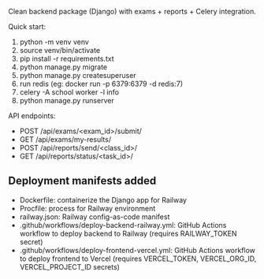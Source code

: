 Clean backend package (Django) with exams + reports + Celery integration.

Quick start:
1. python -m venv venv
2. source venv/bin/activate
3. pip install -r requirements.txt
4. python manage.py migrate
5. python manage.py createsuperuser
6. run redis (eg: docker run -p 6379:6379 -d redis:7)
7. celery -A school worker -l info
8. python manage.py runserver

API endpoints:
- POST /api/exams/<exam_id>/submit/
- GET /api/exams/my-results/
- POST /api/reports/send/<class_id>/
- GET /api/reports/status/<task_id>/


## Deployment manifests added
- Dockerfile: containerize the Django app for Railway
- Procfile: process for Railway environment
- railway.json: Railway config-as-code manifest
- .github/workflows/deploy-backend-railway.yml: GitHub Actions workflow to deploy backend to Railway (requires RAILWAY_TOKEN secret)
- .github/workflows/deploy-frontend-vercel.yml: GitHub Actions workflow to deploy frontend to Vercel (requires VERCEL_TOKEN, VERCEL_ORG_ID, VERCEL_PROJECT_ID secrets)
